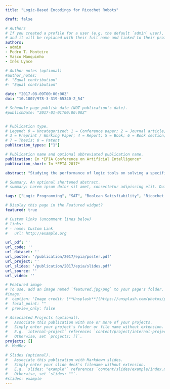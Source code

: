 ```yaml
---
title: "Logic-Based Encodings for Ricochet Robots"

draft: false

# Authors
# If you created a profile for a user (e.g. the default `admin` user), write the username (folder name) here 
# and it will be replaced with their full name and linked to their profile.
authors:
- admin
- Pedro T. Monteiro
- Vasco Manquinho
- Inês Lynce

# Author notes (optional)
#author_notes:
#- "Equal contribution"
#- "Equal contribution"

date: "2017-08-09T00:00:00Z"
doi: "10.1007/978-3-319-65340-2_54"

# Schedule page publish date (NOT publication's date).
#publishDate: "2017-01-01T00:00:00Z"


# Publication type.
# Legend: 0 = Uncategorized; 1 = Conference paper; 2 = Journal article;
# 3 = Preprint / Working Paper; 4 = Report; 5 = Book; 6 = Book section;
# 7 = Thesis; 8 = Patent
publication_types: ["1"]

# Publication name and optional abbreviated publication name.
publication: In *EPIA Conference on Artificial Intelligence*
publication_short: In *EPIA 2017*

abstract: "Studying the performance of logic tools on solving a specific problem can bring new insights on the use of different paradigms. This paper provides an empirical evaluation of logic-based encodings for a well known board game: Ricochet Robots. Ricochet Robots is a board game where the goal is to find the smallest number of moves needed for one robot to move from the initial position to a target position, while taking into account the existing barriers and other robots. Finding a solution to the Ricochet Robots problem is NP-hard. In this work we develop logic-based encodings for the Ricochet Robots problem to feed into Boolean Satisfiability (SAT) solvers. When appropriate, advanced techniques are applied to further boost the performance of a solver. A comparison between the performance of SAT solvers and an existing ASP solution clearly shows that SAT is by far the more adequate technology to solve the Ricochet Robots problem."

# Summary. An optional shortened abstract.
# summary: Lorem ipsum dolor sit amet, consectetur adipiscing elit. Duis posuere tellus ac convallis placerat. Proin tincidunt magna sed ex sollicitudin condimentum.

tags: ["Logic Programming", "SAT", "Boolean Satisfiability", "Ricochet Robots"]

# Display this page in the Featured widget?
featured: true

# Custom links (uncomment lines below)
# links:
# - name: Custom Link
#   url: http://example.org

url_pdf: ''
url_code: ''
url_dataset: ''
url_poster: '/publication/2017/epia/poster.pdf'
url_project: ''
url_slides: '/publication/2017/epia/slides.pdf'
url_source: ''
url_video: ''

# Featured image
# To use, add an image named `featured.jpg/png` to your page's folder. 
#image:
#  caption: 'Image credit: [**Unsplash**](https://unsplash.com/photos/pLCdAaMFLTE)'
#  focal_point: ""
#  preview_only: false

# Associated Projects (optional).
#   Associate this publication with one or more of your projects.
#   Simply enter your project's folder or file name without extension.
#   E.g. `internal-project` references `content/project/internal-project/index.md`.
#   Otherwise, set `projects: []`.
projects: []
#- ModRev

# Slides (optional).
#   Associate this publication with Markdown slides.
#   Simply enter your slide deck's filename without extension.
#   E.g. `slides: "example"` references `content/slides/example/index.md`.
#   Otherwise, set `slides: ""`.
#slides: example
---
```


